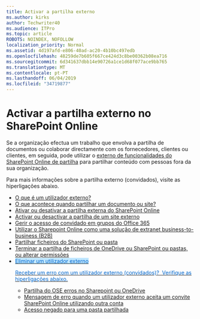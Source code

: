```yaml
---
title: Activar a partilha externo
ms.author: kirks
author: Techwriter40
ms.audience: ITPro
ms.topic: article
ROBOTS: NOINDEX, NOFOLLOW
localization_priority: Normal
ms.assetid: 4d197afd-e806-40ad-ac20-4b10bc497edb
ms.openlocfilehash: 48259de7b605f667ce424d3c8be00362b08ea716
ms.sourcegitcommit: 6d341637dbb14e90726a1ce1d68f077ace9bb765
ms.translationtype: MT
ms.contentlocale: pt-PT
ms.lasthandoff: 06/04/2019
ms.locfileid: "34719877"
---
```

# <a name="enable-external-sharing-in-sharepoint-online"></a>Activar a partilha externo no SharePoint Online

Se a organização efectua um trabalho que envolva a partilha de documentos ou colaborar directamente com os fornecedores, clientes ou clientes, em seguida, pode utilizar o <a href="https://docs.microsoft.com/en-us/sharepoint/external-sharing-overview">externo de funcionalidades do SharePoint Online de partilha</a> para partilhar conteúdo com pessoas fora da sua organização.

Para mais informações sobre a partilha externo (convidados), visite as hiperligações abaixo.</span></u></strong></p> <ul> <li style="mso-margin-top-alt: auto; mso-margin-bottom-alt: auto; line-height: normal;"><span style="font-size: 10.5pt; mso-fareast-font-family: 'Times New Roman'; mso-bidi-font-family: Calibri; mso-bidi-theme-font: minor-latin; color: black;"><a href="https://docs.microsoft.com/en-us/sharepoint/external-sharing-overview#what-is-an-external-user">O que é um utilizador externo?</a></span></li> <li style="mso-margin-top-alt: auto; mso-margin-bottom-alt: auto; line-height: normal;"><span style="font-size: 10.5pt; mso-fareast-font-family: 'Times New Roman'; mso-bidi-font-family: Calibri; mso-bidi-theme-font: minor-latin; color: black;"><a href="https://docs.microsoft.com/en-us/sharepoint/external-sharing-overview#what-happens-when-i-share-a-site-or-document">O que acontece quando partilhar um documento ou site?</a></span></li> <li style="mso-margin-top-alt: auto; mso-margin-bottom-alt: auto; line-height: normal;"><span style="font-size: 10.5pt; mso-fareast-font-family: 'Times New Roman'; mso-bidi-font-family: Calibri; mso-bidi-theme-font: minor-latin; color: black;"><a href="https://docs.microsoft.com/en-us/sharepoint/turn-external-sharing-on-or-off">Ativar ou desativar a partilha externa do SharePoint Online</a></span></li> <li style="mso-margin-top-alt: auto; mso-margin-bottom-alt: auto; line-height: normal;"><span style="font-size: 10.5pt; mso-fareast-font-family: 'Times New Roman'; mso-bidi-font-family: Calibri; mso-bidi-theme-font: minor-latin; color: black;"><a href="https://docs.microsoft.com/en-us/sharepoint/change-external-sharing-site">Activar ou desactivar a partilha de um site externo</a></span></li> <li style="mso-margin-top-alt: auto; mso-margin-bottom-alt: auto; line-height: normal;"><span style="font-size: 10.5pt; mso-fareast-font-family: 'Times New Roman'; mso-bidi-font-family: Calibri; mso-bidi-theme-font: minor-latin; color: black;"><a href="https://docs.microsoft.com/en-us/office365/admin/create-groups/manage-guest-access-in-groups?view=o365-worldwide">Gerir o acesso de convidado em grupos do Office 365</a></span></li> <li style="mso-margin-top-alt: auto; mso-margin-bottom-alt: auto; line-height: normal;"><span style="font-size: 10.5pt; mso-fareast-font-family: 'Times New Roman'; mso-bidi-font-family: Calibri; mso-bidi-theme-font: minor-latin; color: black;"><a href="https://docs.microsoft.com/en-us/sharepoint/create-b2b-extranet">Utilizar o Sharepoint Online como uma solução de extranet business-to-business (B2B)</a></span></li> <li style="mso-margin-top-alt: auto; mso-margin-bottom-alt: auto; line-height: normal;"><span style="font-size: 10.5pt; mso-fareast-font-family: 'Times New Roman'; mso-bidi-font-family: Calibri; mso-bidi-theme-font: minor-latin; color: black;"><a href="https://support.office.com/en-us/article/share-sharepoint-files-or-folders-1fe37332-0f9a-4719-970e-d2578da4941c">Partilhar ficheiros do SharePoint ou pasta</a></span></li> <li style="mso-margin-top-alt: auto; mso-margin-bottom-alt: auto; line-height: normal;"><span style="font-size: 10.5pt; mso-fareast-font-family: 'Times New Roman'; mso-bidi-font-family: Calibri; mso-bidi-theme-font: minor-latin; color: black;"><a href="https://support.office.com/en-us/article/stop-sharing-onedrive-or-sharepoint-files-or-folders-or-change-permissions-0a36470f-d7fe-40a0-bd74-0ac6c1e13323?ui=en-US&amp;rs=en-US&amp;ad=US">Terminar a partilha de ficheiros de OneDrive ou SharePoint ou pastas, ou alterar permissões</a></span></li> <li style="mso-margin-top-alt: auto; mso-margin-bottom-alt: auto; line-height: normal;"><span style="font-size: 10.5pt; mso-fareast-font-family: 'Times New Roman'; mso-bidi-font-family: Calibri; mso-bidi-theme-font: minor-latin; color: black;"><a href="https://docs.microsoft.com/en-us/sharepoint/remove-users#delete-a-guest-from-the-microsoft-365-admin-center"><span style="color: #0066cc; background: #BFE6FF;">Eliminar um utilizador externo

Receber um erro com um utilizador externo (convidados)? &nbsp;Verifique as hiperligações abaixo. </span></u></strong></p> <ul> <li style="mso-margin-top-alt: auto; mso-margin-bottom-alt: auto; line-height: normal;"><a href="https://docs.microsoft.com/en-us/sharepoint/sharepoint-onedrive-error-message">Partilha do OSE erros no Sharepoint ou OneDrive</a></li> <li style="mso-margin-top-alt: auto; mso-margin-bottom-alt: auto; line-height: normal;"><span style="font-size: 10.5pt; mso-fareast-font-family: 'Times New Roman'; mso-bidi-font-family: Calibri; mso-bidi-theme-font: minor-latin; color: black;"><a href="https://support.office.com/en-us/article/Error-message-when-an-external-user-accepts-a-SharePoint-Online-invitation-by-using-another-account-f0d34413-ea7c-42c7-a485-c4e5d421e5f0">Mensagem de erro quando um utilizador externo aceita um convite SharePoint Online utilizando outra conta</a></span></li> <li style="mso-margin-top-alt: auto; mso-margin-bottom-alt: auto; line-height: normal;"><span style="font-size: 10.5pt; mso-fareast-font-family: 'Times New Roman'; mso-bidi-font-family: Calibri; mso-bidi-theme-font: minor-latin; color: black;"><a href="https://support.office.com/client/d678b57a-53ad-4414-9423-d8726a0c532f">Acesso negado para uma pasta partilhada</a>&nbsp;</span></li> </ul>

